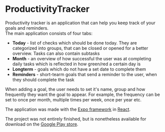 # ProductivityTracker
<p>
Productivity tracker is an application that can help you keep track of your goals and reminders.<br/>
The main application consists of four tabs:
<ul>
<li><b>Today</b> - list of checks which should be done today. They are categorized into groups, that can be closed or opened for a better overview. Tasks can also contain subtasks</li>
<li><b>Month</b> - an overview of how successful the user was at completing daily tasks which is reflected in how green/red a certain day is</li>
<li><b>Longterm</b> - goals which do not have a set date to complete them</li>
<li><b>Reminders</b> - short-tearm goals that send a reminder to the user, when they should complete the task</li>
</ul>
<p>
When adding a goal, the user needs to set it's name, group and how frequently they want the goal to appear. For example, the frequency can be set to once per month, multiple times per week, once per year etc.
</p>
The application was made with the <a href="https://expo.dev/">Expo framework</a> in <a href="https://reactjs.org/">React</a>.
</p>
<p>
The project was not entirely finished, but is nonetheless available for download on the <a href="https://play.google.com/store/apps/details?id=si.yxmaxy.productivityTracker">Google Play store</a>.
</p>